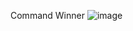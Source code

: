 Command Winner
![image](https://user-images.githubusercontent.com/110999627/214041924-3d241dca-9a5e-472a-920a-98e14ff8b75b.png)

